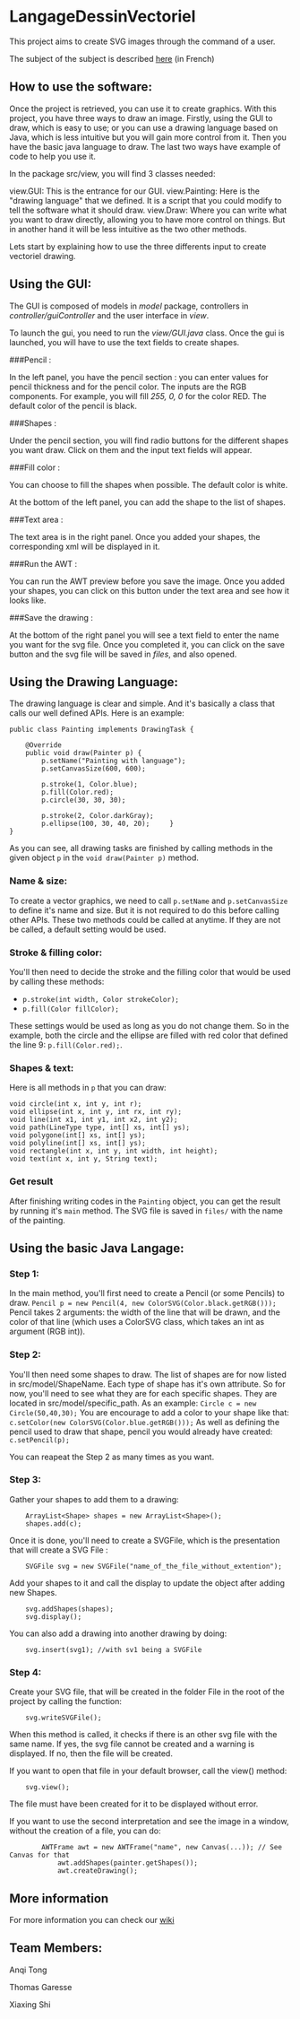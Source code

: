 # LangageDessinVectoriel

This project aims to create SVG images through the command of a user.

The subject of the subject is described [here](http://www.grall.name/teaching/softwareArchitecture/2016/project_vectorGraphics.html) (in French)

## How to use the software:

Once the project is retrieved, you can use it to create graphics. With this project, you have three ways to draw an image. Firstly, using the GUI to draw, which is easy to use; or you can use a drawing language based on Java, which is less intuitive but you will gain more control from it. Then you have the basic java language to draw.
The last two ways have example of code to help you use it.

In the package src/view, you will find 3 classes needed:

view.GUI: This is the entrance for our GUI.
view.Painting: Here is the "drawing language" that we defined. It is a script that you could modify to tell the software what it should draw.
view.Draw: Where you can write what you want to draw directly, allowing you to have more control on things. But in another hand it will be less intuitive as the two other methods.

Lets start by explaining how to use the three differents input to create vectoriel drawing.

## Using the GUI:

The GUI is composed of models in *model* package, controllers in *controller/guiController* and the user interface in *view*.

To launch the gui, you need to run the *view/GUI.java* class.
Once the gui is launched, you will have to use the text fields to create shapes.


###Pencil : 

In the left panel, you have the pencil section : you can enter values for pencil thickness and for the pencil color. The inputs are the RGB components. For example, you will fill *255, 0, 0* for the color RED.
The default color of the pencil is black.


###Shapes : 

Under the pencil section, you will find radio buttons for the different shapes you want draw. Click on them and the input text fields will appear. 

###Fill color : 

You can choose to fill the shapes when possible. The default color is white.

At the bottom of the left panel, you can add the shape to the list of shapes.


###Text area :

The text area is in the right panel. Once you added your shapes, the corresponding xml will be displayed in it. 

###Run the AWT : 

You can run the AWT preview before you save the image. Once you added your shapes, you can click on this button under the text area and see how it looks like.

###Save the drawing : 

At the bottom of the right panel you will see a text field to enter the name you want for the svg file. Once you completed it, you can click on the save button and the svg file will be saved in *files*, and also opened.


## Using the Drawing Language:

The drawing language is clear and simple. And it's basically a class that calls our well defined APIs. Here is an example: 

	public class Painting implements DrawingTask {

	    @Override
	    public void draw(Painter p) {
	        p.setName("Painting with language");
	        p.setCanvasSize(600, 600);
	
	        p.stroke(1, Color.blue);
	        p.fill(Color.red);
	        p.circle(30, 30, 30);
	
	        p.stroke(2, Color.darkGray);
	        p.ellipse(100, 30, 40, 20);	    }
	}

As you can see, all drawing tasks are finished by calling methods in the given object `p` in the `void draw(Painter p)` method.

### Name & size:
To create a vector graphics, we need to call `p.setName` and `p.setCanvasSize` to define it's name and size. But it is not required to do this before calling other APIs. These two methods could be called at anytime. If they are not be called, a default setting would be used.

### Stroke & filling color:
You'll then need to decide the stroke and the filling color that would be used by calling these methods:

- `p.stroke(int width, Color strokeColor);`
- `p.fill(Color fillColor);`

These settings would be used as long as you do not change them. So in the example, both the circle and the ellipse are filled with red color that defined the line 9: `p.fill(Color.red);`.

### Shapes & text:
Here is all methods in `p` that you can draw: 

    void circle(int x, int y, int r);
    void ellipse(int x, int y, int rx, int ry);
    void line(int x1, int y1, int x2, int y2);
    void path(LineType type, int[] xs, int[] ys);
    void polygone(int[] xs, int[] ys);
    void polyline(int[] xs, int[] ys);
    void rectangle(int x, int y, int width, int height);
    void text(int x, int y, String text);
    
### Get result
After finishing writing codes in the `Painting` object, you can get the result by running it's `main` method. The SVG file is saved in `files/` with the name of the painting.

## Using the basic Java Langage:

### Step 1:
In the main method, you'll first need to create a Pencil (or some Pencils) to draw.
`Pencil p = new Pencil(4, new ColorSVG(Color.black.getRGB()));`
Pencil takes 2 arguments: the width of the line that will be drawn, and the color of that line (which uses a ColorSVG class, which takes an int as argument (RGB int)).

### Step 2:
You'll then need some shapes to draw.
The list of shapes are for now listed in src/model/ShapeName.
Each type of shape has it's own attribute. So for now, you'll need to see what they are for each specific shapes.
They are located in src/model/specific_path.
As an example: `Circle c = new Circle(50,40,30);`
You are encourage to add a color to your shape like that: `c.setColor(new ColorSVG(Color.blue.getRGB()));`
As well as defining the pencil used to draw that shape, pencil you would already have created: `c.setPencil(p);`

You can reapeat the Step 2 as many times as you want.

### Step 3:
Gather your shapes to add them to a drawing:

		ArrayList<Shape> shapes = new ArrayList<Shape>();
		shapes.add(c);

Once it is done, you'll need to create a SVGFile, which is the presentation that will create a SVG File :

		SVGFile svg = new SVGFile("name_of_the_file_without_extention");
		
Add your shapes to it and call the display to update the object after adding new Shapes.

		svg.addShapes(shapes);
		svg.display();

You can also add a drawing into another drawing by doing:

		svg.insert(svg1); //with sv1 being a SVGFile
		

### Step 4:
Create your SVG file, that will be created in the folder File in the root of the project by calling the function:

		svg.writeSVGFile();
		
When this method is called, it checks if there is an other svg file with the same name. If yes, the svg file cannot be created and a warning is displayed. If no, then the file will be created.

If you want to open that file in your default browser, call the view() method:

		svg.view();
		
The file must have been created for it to be displayed without error.

If you want to use the second interpretation and see the image in a window, without the creation of a file, you can do:

	    	AWTFrame awt = new AWTFrame("name", new Canvas(...)); // See Canvas for that
            	awt.addShapes(painter.getShapes());
            	awt.createDrawing();


## More information

For more information you can check our [wiki](https://github.com/anqitong/LangageDessinVectoriel/wiki)

## Team Members:

Anqi Tong

Thomas Garesse

Xiaxing Shi

